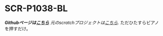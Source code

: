 # SCR-P1038-BL
_**Githubページは[こちら](https://cocoa1484-git.github.io/SCR-P1038-WH/)**_
*元のscratchプロジェクトは[こちら](https://scratch.mit.edu/projects/1107953209).*
ただひたすらピアノを押すだけ。
